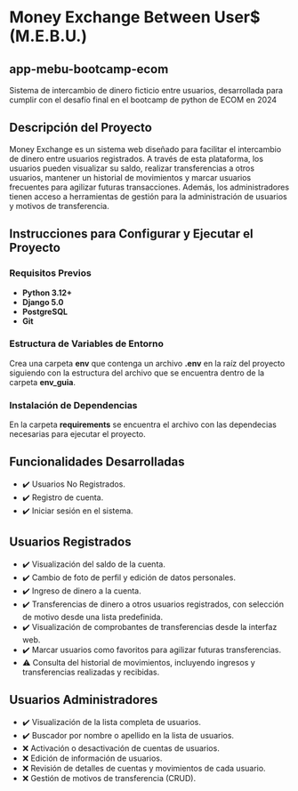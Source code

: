 # Money Exchange Between User$ (M.E.B.U.)
## app-mebu-bootcamp-ecom
Sistema de intercambio de dinero ficticio entre usuarios, desarrollada para cumplir con el desafío final en el bootcamp de python de ECOM en 2024

## **Descripción del Proyecto**
Money Exchange es un sistema web diseñado para facilitar el intercambio de dinero entre usuarios registrados. A través de esta plataforma, los usuarios pueden visualizar su saldo, realizar transferencias a otros usuarios, mantener un historial de movimientos y marcar usuarios frecuentes para agilizar futuras transacciones. Además, los administradores tienen acceso a herramientas de gestión para la administración de usuarios y motivos de transferencia.

## **Instrucciones para Configurar y Ejecutar el Proyecto**

### **Requisitos Previos**
- **Python 3.12+**
- **Django 5.0**
- **PostgreSQL**
- **Git**

### **Estructura de Variables de Entorno**
Crea una carpeta **env** que contenga un archivo **.env** en la raíz del proyecto siguiendo con la estructura del archivo que se encuentra dentro de la carpeta **env_guia**.

### **Instalación de Dependencias**
En la carpeta **requirements** se encuentra el archivo con las dependecias necesarias para ejecutar el proyecto.


## **Funcionalidades Desarrolladas**
- :heavy_check_mark: Usuarios No Registrados.
- :heavy_check_mark: Registro de cuenta.
- :heavy_check_mark: Iniciar sesión en el sistema.

## **Usuarios Registrados**
- :heavy_check_mark: Visualización del saldo de la cuenta.
- :heavy_check_mark: Cambio de foto de perfil y edición de datos personales.
- :heavy_check_mark: Ingreso de dinero a la cuenta.
- :heavy_check_mark: Transferencias de dinero a otros usuarios registrados, con selección de motivo desde una lista predefinida.
- :heavy_check_mark: Visualización de comprobantes de transferencias desde la interfaz web.
- :heavy_check_mark: Marcar usuarios como favoritos para agilizar futuras transferencias.
- :warning: Consulta del historial de movimientos, incluyendo ingresos y transferencias realizadas y recibidas.

## **Usuarios Administradores**
- :heavy_check_mark: Visualización de la lista completa de usuarios.
- :heavy_check_mark: Buscador por nombre o apellido en la lista de usuarios.
- :x: Activación o desactivación de cuentas de usuarios.
- :x: Edición de información de usuarios.
- :x: Revisión de detalles de cuentas y movimientos de cada usuario.
- :x: Gestión de motivos de transferencia (CRUD).
